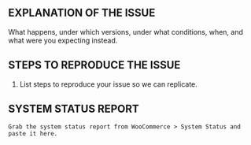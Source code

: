 ## EXPLANATION OF THE ISSUE

What happens, under which versions, under what conditions, when, and what were you expecting instead.

## STEPS TO REPRODUCE THE ISSUE

1. List steps to reproduce your issue so we can replicate.

## SYSTEM STATUS REPORT

```
Grab the system status report from WooCommerce > System Status and paste it here.
```

<!--
PLEASE NOTE:
- These comments won't show up when you submit the issue.
- Try to add as much detail as possible. Be specific!
- GitHub issues aren't for support! If you have questions, use the either:
  - https://wordpress.org/support/plugin/woocommerce for general support
  - https://support.woothemes.com for premium plugin support
- If you're requesting a new feature, explain why you'd like it to be added.
- Search this repository (top of the page) for the issue and it has not been fixed or reported already.

And before logging BUGS, ensure you:
- Use the latest stable release of WooCommerce.
- Disabled all plugins to ensure it's a core bug and not a plugin issue.
- Switched to Twenty Twelve theme to ensure it's a core bug and not a theme issue.
-->
